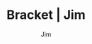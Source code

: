 ---
layout: post
author: Jim
permalink: /bracket/jim/
title: Bracket | Jim
teams: ['Gonzaga', 'Boise St.', 'UConn', 'Arkansas', 'Notre Dame', 'Texas Tech', 'Davidson', 'Duke', 'Baylor', 'North Carolina', 'St. Mary`s', 'UCLA', 'Virginia Tech', 'Purdue', 'Murray St.', 'Kentucky', 'Gonzaga', 'Arkansas', 'Texas Tech', 'Duke', 'Baylor', 'UCLA', 'Purdue', 'Kentucky', 'Gonzaga', 'Texas Tech', 'UCLA', 'Purdue', 'Gonzaga', 'UCLA', 'UCLA', 'Arizona', 'Arizona', 'Arizona', 'Iowa', 'Arizona', 'Tennessee', 'Iowa', 'Iowa St.', 'Arizona', 'Illinois', 'Tennessee', 'Villanova', 'Kansas', 'Iowa', 'Iowa St.', 'Auburn', 'Arizona', 'TCU', 'Houston', 'Illinois', 'Colorado St.', 'Tennessee', 'Loyola Chicago', 'Villanova', 'Kansas', 'San Diego St.', 'Iowa', 'South Dakota St.', 'Iowa St.', 'Wisconsin', 'USC', 'Auburn']
correct: ['correct', 'wrong', 'wrong', 'correct', 'correct', 'correct', 'wrong', 'correct', 'correct', 'correct', 'correct', 'correct', 'wrong', 'correct', 'correct', 'wrong', 'correct', 'correct', 'correct', 'correct', 'wrong', 'correct', 'correct', 'wrong', 'wrong', 'wrong', 'wrong', 'wrong', 'wrong', 'wrong', 'wrong', 'wrong', 'wrong', 'wrong', 'wrong', 'wrong', 'wrong', 'wrong', 'wrong', 'correct', 'wrong', 'wrong', 'correct', 'correct', 'wrong', 'correct', 'wrong', 'correct', 'correct', 'correct', 'correct', 'wrong', 'correct', 'wrong', 'correct', 'correct', 'wrong', 'wrong', 'wrong', 'correct', 'correct', 'wrong', 'correct']
points: [1, 0, 0, 1, 1, 1, 0, 1, 1, 1, 1, 1, 0, 1, 1, 0, 2, 2, 2, 2, 0, 2, 2, 0, 0, 0, 0, 0, 0, 0, 0, 0, 0, 0, 0, 0, 0, 0, 0, 2, 0, 0, 2, 2, 0, 2, 0, 1, 1, 1, 1, 0, 1, 0, 1, 1, 0, 0, 0, 1, 1, 0, 1]
logo: ji-av.png
---
